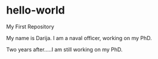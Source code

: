 # hello-world
My First Repository

My name is Darija. I am a naval officer, working on my PhD.

Two years after.....I am still working on my PhD. 
